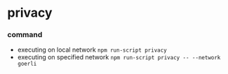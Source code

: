# privacy
### command
- executing on local network
    `npm run-script privacy`
- executing on specified network
    `npm run-script privacy -- --network goerli`
